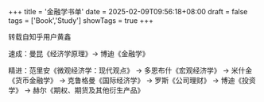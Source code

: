 +++
title = '金融学书单'
date = 2025-02-09T09:56:18+08:00
draft = false
tags = ['Book','Study']
showTags = true
+++

转载自知乎用户黄鑫

速成：曼昆《经济学原理》→ 博迪《金融学》

精进：范里安《微观经济学：现代观点》 → 多恩布什《宏观经济学》 → 米什金《货币金融学》 → 克鲁格曼《国际经济学》 → 罗斯《公司理财》 → 博迪《投资学》 → 赫尔《期权、期货及其他衍生产品》